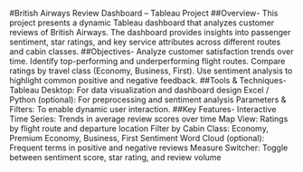  #British Airways Review Dashboard – Tableau Project
##Overview-
This project presents a dynamic Tableau dashboard that analyzes customer reviews of British Airways. The dashboard provides insights into passenger sentiment, star ratings, and key service attributes across different routes and cabin classes.
 ##Objectives-
Analyze customer satisfaction trends over time.
Identify top-performing and underperforming flight routes.
Compare ratings by travel class (Economy, Business, First).
Use sentiment analysis to highlight common positive and negative feedback.
##Tools & Techniques-
Tableau Desktop: For data visualization and dashboard design
Excel / Python (optional): For preprocessing and sentiment analysis
Parameters & Filters: To enable dynamic user interaction.
##Key Features-
Interactive Time Series: Trends in average review scores over time
Map View: Ratings by flight route and departure location
Filter by Cabin Class: Economy, Premium Economy, Business, First
Sentiment Word Cloud (optional): Frequent terms in positive and negative reviews
Measure Switcher: Toggle between sentiment score, star rating, and review volume
